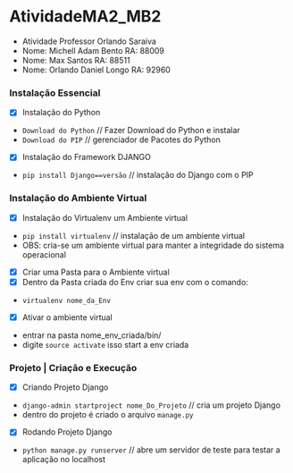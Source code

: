 # AtividadeMA2_MB2

- Atividade Professor Orlando Saraiva
- Nome: Michell Adam Bento     RA: 88009
- Nome: Max Santos             RA: 88511
- Nome: Orlando Daniel Longo   RA: 92960

### Instalação Essencial

- [x] Instalação do Python
- `Download do Python` // Fazer Download do Python e instalar
- `Download do PIP` // gerenciador de Pacotes do Python

- [x] Instalação do Framework DJANGO
- `pip install Django==versão` // instalação do Django com o PIP

### Instalação do Ambiente Virtual

- [x] Instalação do Virtualenv um Ambiente virtual
- `pip install virtualenv` // instalação de um ambiente virtual
- OBS: cria-se um ambiente virtual para manter a integridade do sistema operacional

- [X] Criar uma Pasta para o Ambiente virtual
- [X] Dentro da Pasta criada do Env criar sua env com o comando:
- `virtualenv nome_da_Env`

- [x] Ativar o ambiente virtual 
- entrar na pasta nome_env_criada/bin/
- digite `source activate` isso start a env criada

### Projeto | Criação e Execução
- [x] Criando Projeto Django
- `django-admin startproject nome_Do_Projeto` // cria um projeto Django
- dentro do projeto é criado o arquivo `manage.py`

- [x] Rodando Projeto Django
- `python manage.py runserver` // abre um servidor de teste para testar a aplicação no localhost
